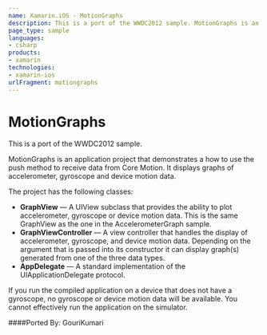 ```yaml
---
name: Xamarin.iOS - MotionGraphs
description: This is a port of the WWDC2012 sample. MotionGraphs is an application project that demonstrates a how to use the push method to receive data from...
page_type: sample
languages:
- csharp
products:
- xamarin
technologies:
- xamarin-ios
urlFragment: motiongraphs
---
```

# MotionGraphs

This is a port of the WWDC2012 sample.

MotionGraphs is an application project that demonstrates a how to use
the push method to receive data from Core Motion. It displays graphs
of accelerometer, gyroscope and device motion data.

The project has the following classes: 

* **GraphView** — A UIView subclass that provides the ability to plot accelerometer, 
gyroscope or device motion data. This is the same GraphView as the 
one in the AccelerometerGraph sample.
* **GraphViewController** — A view controller that handles the display of
accelerometer, gyroscope, and device motion data. Depending on the
argument that is passed into its constructor it can display graph(s)
generated from one of the three data types.
* **AppDelegate** — A standard implementation of the UIApplicationDelegate protocol. 

If you run the compiled application on a device that does not have a
gyroscope, no gyroscope or device motion data will be available. You
cannot effectively run the application on the simulator.

####Ported By: GouriKumari

